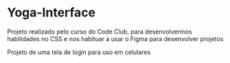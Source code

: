 # Yoga-Interface

<p> Projeto realizado pelo curso do Code Club, para desenvolvermos habilidades no CSS e nos habituar a usar o Figma para desenvolver projetos</p>
<p> Projeto de uma tela de login para uso em celulares</p> 
